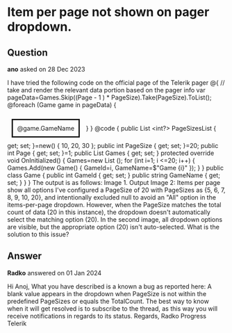 # Item per page not shown on pager dropdown.

## Question

**ano** asked on 28 Dec 2023

I have tried the following code on the official page of the Telerik pager <TelerikPager Total="@Games.Count" ButtonCount="5" PageSize=@PageSize Page=@Page PageSizes="@PageSizesList"> </TelerikPager> @{ // take and render the relevant data portion based on the pager info var pageData=Games.Skip((Page - 1 ) * PageSize).Take(PageSize).ToList(); @foreach (Game game in pageData) { <div style="display: inline-block;border: solid;padding: 10px;margin: 10px"> @game.GameName </div> } } @code { public List <int?> PageSizesList { get; set; }=new() { 10, 20, 30 }; public int PageSize { get; set; }=20; public int Page { get; set; }=1; public List <Game> Games { get; set; } protected override void OnInitialized() { Games=new List <Game> (); for (int i=1; i <=20; i++) { Games.Add(new Game() { GameId=i, GameName=$"Game {i}" }); } } public class Game { public int GameId { get; set; } public string GameName { get; set; } } } The output is as follows: Image 1. Output Image 2: Items per page show all options I've configured a PageSize of 20 with PageSizes as {5, 6, 7, 8, 9, 10, 20}, and intentionally excluded null to avoid an "All" option in the items-per-page dropdown. However, when the PageSize matches the total count of data (20 in this instance), the dropdown doesn't automatically select the matching option (20). In the second image, all dropdown options are visible, but the appropriate option (20) isn't auto-selected. What is the solution to this issue?

## Answer

**Radko** answered on 01 Jan 2024

Hi Anoj, What you have described is a known a bug as reported here: A blank value appears in the dropdown when PageSize is not within the predefined PageSizes or equals the TotalCount. The best way to know when it will get resolved is to subscribe to the thread, as this way you will receive notifications in regards to its status. Regards, Radko Progress Telerik
